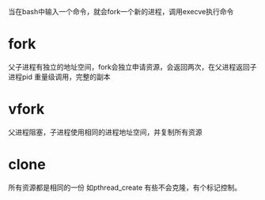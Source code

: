 当在bash中输入一个命令，就会fork一个新的进程，调用execve执行命令

# fork
父子进程有独立的地址空间，fork会独立申请资源，会返回两次，在父进程返回子进程pid
重量级调用，完整的副本
# vfork
父进程阻塞，子进程使用相同的进程地址空间，并复制所有资源
# clone
所有资源都是相同的一份
如pthread_create
有些不会克隆，有个标记控制。